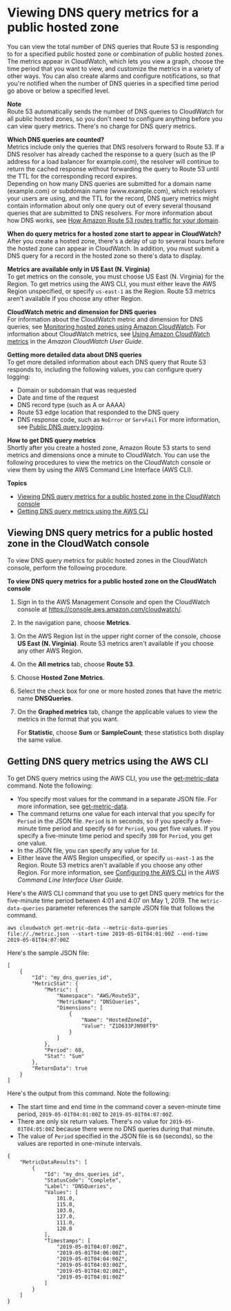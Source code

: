 # Viewing DNS query metrics for a public hosted zone<a name="hosted-zone-public-viewing-query-metrics"></a>

You can view the total number of DNS queries that Route 53 is responding to for a specified public hosted zone or combination of public hosted zones\. The metrics appear in CloudWatch, which lets you view a graph, choose the time period that you want to view, and customize the metrics in a variety of other ways\. You can also create alarms and configure notifications, so that you're notified when the number of DNS queries in a specified time period go above or below a specified level\.

**Note**  
Route 53 automatically sends the number of DNS queries to CloudWatch for all public hosted zones, so you don't need to configure anything before you can view query metrics\. There's no charge for DNS query metrics\.

**Which DNS queries are counted?**  
Metrics include only the queries that DNS resolvers forward to Route 53\. If a DNS resolver has already cached the response to a query \(such as the IP address for a load balancer for example\.com\), the resolver will continue to return the cached response without forwarding the query to Route 53 until the TTL for the corresponding record expires\.  
Depending on how many DNS queries are submitted for a domain name \(example\.com\) or subdomain name \(www\.example\.com\), which resolvers your users are using, and the TTL for the record, DNS query metrics might contain information about only one query out of every several thousand queries that are submitted to DNS resolvers\. For more information about how DNS works, see [How Amazon Route 53 routes traffic for your domain](welcome-dns-service.md#welcome-dns-service-how-route-53-routes-traffic)\. 

**When do query metrics for a hosted zone start to appear in CloudWatch?**  
After you create a hosted zone, there's a delay of up to several hours before the hosted zone can appear in CloudWatch\. In addition, you must submit a DNS query for a record in the hosted zone so there's data to display\. 

**Metrics are available only in US East \(N\. Virginia\)**  
To get metrics on the console, you must choose US East \(N\. Virginia\) for the Region\. To get metrics using the AWS CLI, you must either leave the AWS Region unspecified, or specify `us-east-1` as the Region\. Route 53 metrics aren't available if you choose any other Region\.

**CloudWatch metric and dimension for DNS queries**  
For information about the CloudWatch metric and dimension for DNS queries, see [Monitoring hosted zones using Amazon CloudWatch](monitoring-hosted-zones-with-cloudwatch.md)\. For information about CloudWatch metrics, see [Using Amazon CloudWatch metrics](https://docs.aws.amazon.com/AmazonCloudWatch/latest/monitoring/working_with_metrics.html) in the *Amazon CloudWatch User Guide*\.

**Getting more detailed data about DNS queries**  
To get more detailed information about each DNS query that Route 53 responds to, including the following values, you can configure query logging:  
+ Domain or subdomain that was requested
+ Date and time of the request
+ DNS record type \(such as A or AAAA\)
+ Route 53 edge location that responded to the DNS query
+ DNS response code, such as `NoError` or `ServFail`
For more information, see [Public DNS query logging](query-logs.md)\.

**How to get DNS query metrics**  
Shortly after you create a hosted zone, Amazon Route 53 starts to send metrics and dimensions once a minute to CloudWatch\. You can use the following procedures to view the metrics on the CloudWatch console or view them by using the AWS Command Line Interface \(AWS CLI\)\.

**Topics**
+ [Viewing DNS query metrics for a public hosted zone in the CloudWatch console](#hosted-zone-public-viewing-query-metrics-console)
+ [Getting DNS query metrics using the AWS CLI](#hosted-zone-public-viewing-query-metrics-cli)

## Viewing DNS query metrics for a public hosted zone in the CloudWatch console<a name="hosted-zone-public-viewing-query-metrics-console"></a>

To view DNS query metrics for public hosted zones in the CloudWatch console, perform the following procedure\.<a name="hosted-zone-public-viewing-query-metrics-console-procedure"></a>

**To view DNS query metrics for a public hosted zone on the CloudWatch console**

1. Sign in to the AWS Management Console and open the CloudWatch console at [https://console\.aws\.amazon\.com/cloudwatch/](https://console.aws.amazon.com/cloudwatch/)\.

1. In the navigation pane, choose **Metrics**\.

1. On the AWS Region list in the upper right corner of the console, choose **US East \(N\. Virginia\)**\. Route 53 metrics aren't available if you choose any other AWS Region\.

1. On the **All metrics** tab, choose **Route 53**\.

1. Choose **Hosted Zone Metrics**\.

1. Select the check box for one or more hosted zones that have the metric name **DNSQueries**\.

1. On the **Graphed metrics** tab, change the applicable values to view the metrics in the format that you want\.

   For **Statistic**, choose **Sum** or **SampleCount**; these statistics both display the same value\.

## Getting DNS query metrics using the AWS CLI<a name="hosted-zone-public-viewing-query-metrics-cli"></a>

To get DNS query metrics using the AWS CLI, you use the [get\-metric\-data](https://docs.aws.amazon.com/cli/latest/reference/cloudwatch/get-metric-data.html) command\. Note the following:
+ You specify most values for the command in a separate JSON file\. For more information, see [get\-metric\-data](https://docs.aws.amazon.com/cli/latest/reference/cloudwatch/get-metric-data.html)\.
+ The command returns one value for each interval that you specify for `Period` in the JSON file\. `Period` is in seconds, so if you specify a five\-minute time period and specify `60` for `Period`, you get five values\. If you specify a five\-minute time period and specify `300` for `Period`, you get one value\. 
+ In the JSON file, you can specify any value for `Id`\.
+ Either leave the AWS Region unspecified, or specify `us-east-1` as the Region\. Route 53 metrics aren't available if you choose any other Region\. For more information, see [Configuring the AWS CLI](https://docs.aws.amazon.com/cli/latest/userguide/cli-chap-configure.html) in the *AWS Command Line Interface User Guide*\.

Here's the AWS CLI command that you use to get DNS query metrics for the five\-minute time period between 4:01 and 4:07 on May 1, 2019\. The `metric-data-queries` parameter references the sample JSON file that follows the command\.

```
aws cloudwatch get-metric-data --metric-data-queries file://./metric.json --start-time 2019-05-01T04:01:00Z --end-time 2019-05-01T04:07:00Z
```

Here's the sample JSON file:

```
[
    {
        "Id": "my_dns_queries_id",
        "MetricStat": {
            "Metric": {
                "Namespace": "AWS/Route53",
                "MetricName": "DNSQueries",
                "Dimensions": [
                    {
                        "Name": "HostedZoneId",
                        "Value": "Z1D633PJN98FT9"
                    }
                ]
            },
            "Period": 60,
            "Stat": "Sum"
        },
        "ReturnData": true
    }
]
```

Here's the output from this command\. Note the following:
+ The start time and end time in the command cover a seven\-minute time period, `2019-05-01T04:01:00Z` to `2019-05-01T04:07:00Z`\.
+ There are only six return values\. There's no value for `2019-05-01T04:05:00Z` because there were no DNS queries during that minute\.
+ The value of `Period` specified in the JSON file is `60` \(seconds\), so the values are reported in one\-minute intervals\.

```
{
    "MetricDataResults": [
        {
            "Id": "my_dns_queries_id",
            "StatusCode": "Complete",
            "Label": "DNSQueries",
            "Values": [
                101.0,
                115.0,
                103.0,
                127.0,
                111.0,
                120.0
            ],
            "Timestamps": [
                "2019-05-01T04:07:00Z",
                "2019-05-01T04:06:00Z",
                "2019-05-01T04:04:00Z",
                "2019-05-01T04:03:00Z",
                "2019-05-01T04:02:00Z",
                "2019-05-01T04:01:00Z"
            ]
        }
    ]
}
```